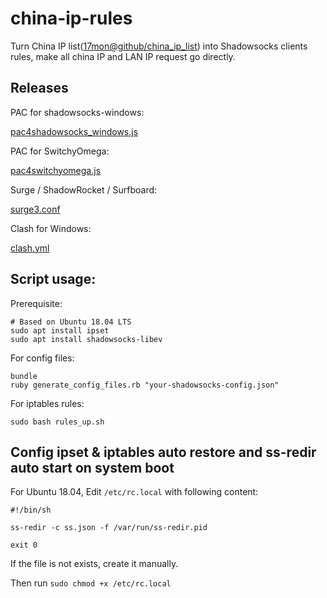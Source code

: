 # china-ip-rules

Turn China IP list([17mon@github/china_ip_list](https://github.com/17mon/china_ip_list)) into Shadowsocks clients rules, make all china IP and LAN IP request go directly.

## Releases

PAC for shadowsocks-windows:

[pac4shadowsocks_windows.js](https://raw.githubusercontent.com/dodowhat/china-ip-rules/master/releases/pac4shadowsocks_windows.js)

PAC for SwitchyOmega:

[pac4switchyomega.js](https://raw.githubusercontent.com/dodowhat/china-ip-rules/master/releases/pac4switchyomega.js)

Surge / ShadowRocket / Surfboard:

[surge3.conf](https://raw.githubusercontent.com/dodowhat/china-ip-rules/master/releases/surge3.conf)

Clash for Windows:

[clash.yml](https://raw.githubusercontent.com/dodowhat/china-ip-rules/master/releases/clash.yml)

## Script usage:

Prerequisite:

    # Based on Ubuntu 18.04 LTS
    sudo apt install ipset
    sudo apt install shadowsocks-libev

For config files:

    bundle
    ruby generate_config_files.rb "your-shadowsocks-config.json"

For iptables rules:

    sudo bash rules_up.sh

## Config ipset & iptables auto restore and ss-redir auto start on system boot

For Ubuntu 18.04, Edit `/etc/rc.local` with following content:

    #!/bin/sh

    ss-redir -c ss.json -f /var/run/ss-redir.pid

    exit 0

If the file is not exists, create it manually.

Then run `sudo chmod +x /etc/rc.local`
